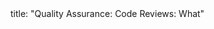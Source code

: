 <frontmatter>
title: "Quality Assurance: Code Reviews: What"
</frontmatter>

<include src="unit-inPage-asFlat.md" boilerplate />